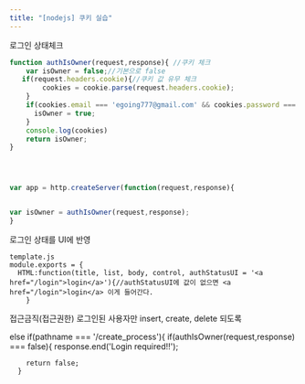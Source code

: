 ```yaml
---
title: "[nodejs] 쿠키 실습"
---
```


로그인 상태체크
```javascript
function authIsOwner(request,response){ //쿠키 체크 
    var isOwner = false;//기본으로 false
   if(request.headers.cookie){//쿠키 값 유무 체크
        cookies = cookie.parse(request.headers.cookie);  
    }
    if(cookies.email === 'egoing777@gmail.com' && cookies.password === '11111'){
      isOwner = true;
    }
    console.log(cookies)
    return isOwner;
}   




var app = http.createServer(function(request,response){


var isOwner = authIsOwner(request,response); 
}
```



로그인 상태를 UI에 반영 
```
template.js
module.exports = {
  HTML:function(title, list, body, control, authStatusUI = '<a href="/login">login</a>'){//authStatusUI에 값이 없으면 <a href="/login">login</a> 이게 들어간다.
	}
```


접근금직(접근권한)
로그인된 사용자만 insert, create, delete 되도록


else if(pathname === '/create_process'){
      if(authIsOwner(request,response) === false){
        response.end('Login required!!');

        return false;
      }
